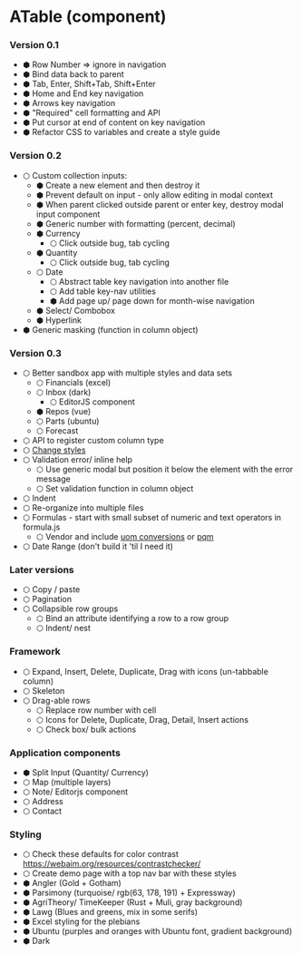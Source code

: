 # ATable (component)

### Version 0.1

- ⬢ Row Number => ignore in navigation
- ⬢ Bind data back to parent
- ⬢ Tab, Enter, Shift+Tab, Shift+Enter
- ⬢ Home and End key navigation
- ⬢ Arrows key navigation
- ⬢ "Required" cell formatting and API
- ⬢ Put cursor at end of content on key navigation
- ⬢ Refactor CSS to variables and create a style guide

### Version 0.2

- ⬡ Custom collection inputs:
  - ⬢ Create a new element and then destroy it
  - ⬢ Prevent default on input - only allow editing in modal context
  - ⬢ When parent clicked outside parent or enter key, destroy modal input component
  - ⬢ Generic number with formatting (percent, decimal)
  - ⬢ Currency
    - ⬡ Click outside bug, tab cycling
  - ⬢ Quantity
    - ⬡ Click outside bug, tab cycling
  - ⬡ Date
    - ⬡ Abstract table key navigation into another file
    - ⬡ Add table key-nav utilities
    - ⬢ Add page up/ page down for month-wise navigation
  - ⬢ Select/ Combobox
  - ⬢ Hyperlink
- ⬢ Generic masking (function in column object)

### Version 0.3

- ⬡ Better sandbox app with multiple styles and data sets
  - ⬡ Financials (excel)
  - ⬡ Inbox (dark)
    - ⬡ EditorJS component
  - ⬢ Repos (vue)
  - ⬡ Parts (ubuntu)
  - ⬡ Forecast
- ⬡ API to register custom column type
- ⬡ [Change styles](https://css-tricks.com/updating-a-css-variable-with-javascript/)
- ⬡ Validation error/ inline help
  - ⬡ Use generic modal but position it below the element with the error message
  - ⬡ Set validation function in column object
- ⬡ Indent
- ⬡ Re-organize into multiple files
- ⬡ Formulas - start with small subset of numeric and text operators in formula.js
  - ⬡ Vendor and include [uom conversions](https://www.npmjs.com/package/convert-units) or [pqm](https://www.npmjs.com/package/pqm)
- ⬡ Date Range (don't build it 'til I need it)

### Later versions

- ⬡ Copy / paste
- ⬡ Pagination
- ⬡ Collapsible row groups
  - ⬡ Bind an attribute identifying a row to a row group
  - ⬡ Indent/ nest

### Framework

- ⬡ Expand, Insert, Delete, Duplicate, Drag with icons (un-tabbable column)
- ⬡ Skeleton
- ⬡ Drag-able rows
  - ⬡ Replace row number with cell
  - ⬡ Icons for Delete, Duplicate, Drag, Detail, Insert actions
  - ⬡ Check box/ bulk actions

### Application components

- ⬢ Split Input (Quantity/ Currency)
- ⬡ Map (multiple layers)
- ⬡ Note/ Editorjs component
- ⬡ Address
- ⬡ Contact

### Styling

- ⬡ Check these defaults for color contrast https://webaim.org/resources/contrastchecker/
- ⬡ Create demo page with a top nav bar with these styles
- ⬢ Angler (Gold + Gotham)
- ⬢ Parsimony (turquoise/ rgb(63, 178, 191) + Expressway)
- ⬢ AgriTheory/ TimeKeeper (Rust + Muli, gray background)
- ⬢ Lawg (Blues and greens, mix in some serifs)
- ⬢ Excel styling for the plebians
- ⬢ Ubuntu (purples and oranges with Ubuntu font, gradient background)
- ⬢ Dark
